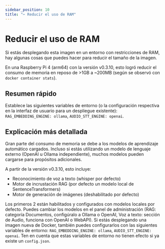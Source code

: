 ```yaml
---
sidebar_position: 10
title: "✂️ Reducir el uso de RAM"
---
```


# Reducir el uso de RAM

Si estás desplegando esta imagen en un entorno con restricciones de RAM, hay algunas cosas que puedes hacer para reducir el tamaño de la imagen.

En una Raspberry Pi 4 (arm64) con la versión v0.3.10, esto logró reducir el consumo de memoria en reposo de >1GB a ~200MB (según se observó con `docker container stats`).

## Resumen rápido

Establece las siguientes variables de entorno (o la configuración respectiva en la interfaz de usuario para un despliegue existente): `RAG_EMBEDDING_ENGINE: ollama`, `AUDIO_STT_ENGINE: openai`.

## Explicación más detallada

Gran parte del consumo de memoria se debe a los modelos de aprendizaje automático cargados. Incluso si estás utilizando un modelo de lenguaje externo (OpenAI u Ollama independiente), muchos modelos pueden cargarse para propósitos adicionales.

A partir de la versión v0.3.10, esto incluye:

* Reconocimiento de voz a texto (whisper por defecto)
* Motor de incrustación RAG (por defecto un modelo local de SentenceTransformers)
* Motor de generación de imágenes (deshabilitado por defecto)

Los primeros 2 están habilitados y configurados con modelos locales por defecto. Puedes cambiar los modelos en el panel de administración (RAG: categoría Documentos, configúralo a Ollama o OpenAI, Voz a texto: sección de Audio, funciona con OpenAI o WebAPI).
Si estás desplegando una imagen nueva de Docker, también puedes configurarlos con las siguientes variables de entorno: `RAG_EMBEDDING_ENGINE: ollama`, `AUDIO_STT_ENGINE: openai`. Ten en cuenta que estas variables de entorno no tienen efecto si ya existe un `config.json`.

